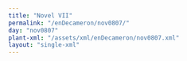 ```yaml
---
title: "Novel VII"
permalink: "/enDecameron/nov0807/"
day: "nov0807"
plant-xml: "/assets/xml/enDecameron/nov0807.xml"
layout: "single-xml"
---
```

